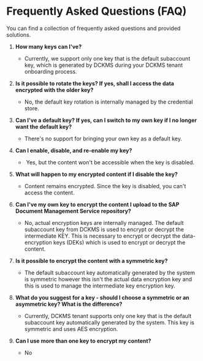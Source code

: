 <!-- loio30f1046bdff042b2b9134b9fd9f306b3 -->

# Frequently Asked Questions \(FAQ\)

You can find a collection of frequently asked questions and provided solutions.



1.  **How many keys can I've?**

    -   Currently, we support only one key that is the default subaccount key, which is generated by DCKMS during your DCKMS tenant onboarding process.


2.  **Is it possible to rotate the keys? If yes, shall I access the data encrypted with the older key?**

    -   No, the default key rotation is internally managed by the credential store.


3.  **Can I've a default key? If yes, can I switch to my own key if I no longer want the default key?**
    -   There's no support for bringing your own key as a default key.


4.  **Can I enable, disable, and re-enable my key?**

    -    Yes, but the content won't be accessible when the key is disabled.


5.  **What will happen to my encrypted content if I disable the key?**

    -   Content remains encrypted. Since the key is disabled, you can't access the content.


6.  **Can I've my own key to encrypt the content I upload to the SAP Document Management Service repository?**

    -   No, actual encryption keys are internally managed. The default subaccount key from DCKMS is used to encrypt or decrypt the intermediate KEY. This is necessary to encrypt or decrypt the data-encryption keys \(DEKs\) which is used to encrypt or decrypt the content.


7.  **Is it possible to encrypt the content with a symmetric key?**

    -   The default subaccount key automatically generated by the system is symmetric however this isn't the actual data encryption key and this is used to manage the intermediate key encryption key.


8.  **What do you suggest for a key - should I choose a symmetric or an asymmetric key? What is the difference?**

    -   Currently, DCKMS tenant supports only one key that is the default subaccount key automatically generated by the system. This key is symmetric and uses AES encryption.


9.  **Can I use more than one key to encrypt my content?**

    -   No



